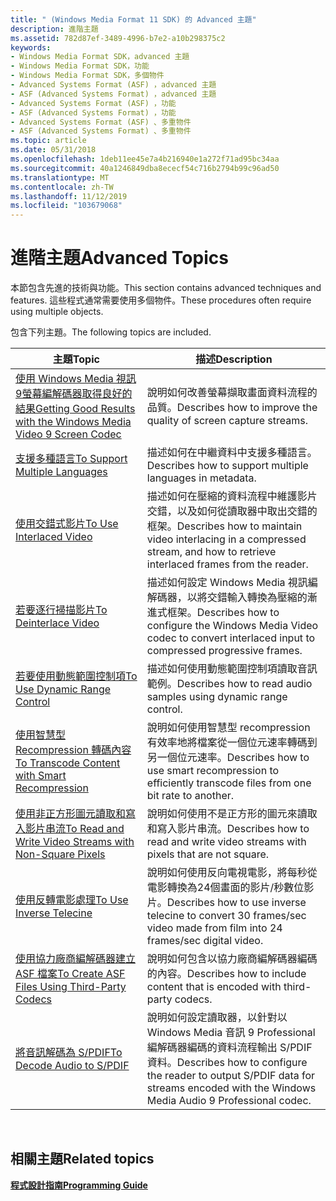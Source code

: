 ```yaml
---
title: " (Windows Media Format 11 SDK) 的 Advanced 主題"
description: 進階主題
ms.assetid: 782d87ef-3489-4996-b7e2-a10b298375c2
keywords:
- Windows Media Format SDK，advanced 主題
- Windows Media Format SDK，功能
- Windows Media Format SDK，多個物件
- Advanced Systems Format (ASF) ，advanced 主題
- ASF (Advanced Systems Format) ，advanced 主題
- Advanced Systems Format (ASF) ，功能
- ASF (Advanced Systems Format) ，功能
- Advanced Systems Format (ASF) 、多重物件
- ASF (Advanced Systems Format) 、多重物件
ms.topic: article
ms.date: 05/31/2018
ms.openlocfilehash: 1deb11ee45e7a4b216940e1a272f71ad95bc34aa
ms.sourcegitcommit: 40a1246849dba8ececf54c716b2794b99c96ad50
ms.translationtype: MT
ms.contentlocale: zh-TW
ms.lasthandoff: 11/12/2019
ms.locfileid: "103679068"
---
```

# <a name="advanced-topics"></a><span data-ttu-id="70836-112">進階主題</span><span class="sxs-lookup"><span data-stu-id="70836-112">Advanced Topics</span></span>

<span data-ttu-id="70836-113">本節包含先進的技術與功能。</span><span class="sxs-lookup"><span data-stu-id="70836-113">This section contains advanced techniques and features.</span></span> <span data-ttu-id="70836-114">這些程式通常需要使用多個物件。</span><span class="sxs-lookup"><span data-stu-id="70836-114">These procedures often require using multiple objects.</span></span>

<span data-ttu-id="70836-115">包含下列主題。</span><span class="sxs-lookup"><span data-stu-id="70836-115">The following topics are included.</span></span>



| <span data-ttu-id="70836-116">主題</span><span class="sxs-lookup"><span data-stu-id="70836-116">Topic</span></span>                                                                                                                                    | <span data-ttu-id="70836-117">描述</span><span class="sxs-lookup"><span data-stu-id="70836-117">Description</span></span>                                                                                                                        |
|------------------------------------------------------------------------------------------------------------------------------------------|------------------------------------------------------------------------------------------------------------------------------------|
| [<span data-ttu-id="70836-118">使用 Windows Media 視訊9螢幕編解碼器取得良好的結果</span><span class="sxs-lookup"><span data-stu-id="70836-118">Getting Good Results with the Windows Media Video 9 Screen Codec</span></span>](getting-good-results-with-the-windows-media-video-9-screen-codec.md) | <span data-ttu-id="70836-119">說明如何改善螢幕擷取畫面資料流程的品質。</span><span class="sxs-lookup"><span data-stu-id="70836-119">Describes how to improve the quality of screen capture streams.</span></span>                                                                    |
| [<span data-ttu-id="70836-120">支援多種語言</span><span class="sxs-lookup"><span data-stu-id="70836-120">To Support Multiple Languages</span></span>](to-support-multiple-languages.md)                                                                       | <span data-ttu-id="70836-121">描述如何在中繼資料中支援多種語言。</span><span class="sxs-lookup"><span data-stu-id="70836-121">Describes how to support multiple languages in metadata.</span></span>                                                                           |
| [<span data-ttu-id="70836-122">使用交錯式影片</span><span class="sxs-lookup"><span data-stu-id="70836-122">To Use Interlaced Video</span></span>](to-use-interlaced-video.md)                                                                                   | <span data-ttu-id="70836-123">描述如何在壓縮的資料流程中維護影片交錯，以及如何從讀取器中取出交錯的框架。</span><span class="sxs-lookup"><span data-stu-id="70836-123">Describes how to maintain video interlacing in a compressed stream, and how to retrieve interlaced frames from the reader.</span></span>         |
| [<span data-ttu-id="70836-124">若要逐行掃描影片</span><span class="sxs-lookup"><span data-stu-id="70836-124">To Deinterlace Video</span></span>](to-deinterlace-video.md)                                                                                         | <span data-ttu-id="70836-125">描述如何設定 Windows Media 視訊編解碼器，以將交錯輸入轉換為壓縮的漸進式框架。</span><span class="sxs-lookup"><span data-stu-id="70836-125">Describes how to configure the Windows Media Video codec to convert interlaced input to compressed progressive frames.</span></span>             |
| [<span data-ttu-id="70836-126">若要使用動態範圍控制項</span><span class="sxs-lookup"><span data-stu-id="70836-126">To Use Dynamic Range Control</span></span>](to-use-dynamic-range-control.md)                                                                         | <span data-ttu-id="70836-127">描述如何使用動態範圍控制項讀取音訊範例。</span><span class="sxs-lookup"><span data-stu-id="70836-127">Describes how to read audio samples using dynamic range control.</span></span>                                                                   |
| [<span data-ttu-id="70836-128">使用智慧型 Recompression 轉碼內容</span><span class="sxs-lookup"><span data-stu-id="70836-128">To Transcode Content with Smart Recompression</span></span>](to-transcode-content-with-smart-recompression.md)                                       | <span data-ttu-id="70836-129">說明如何使用智慧型 recompression 有效率地將檔案從一個位元速率轉碼到另一個位元速率。</span><span class="sxs-lookup"><span data-stu-id="70836-129">Describes how to use smart recompression to efficiently transcode files from one bit rate to another.</span></span>                              |
| [<span data-ttu-id="70836-130">使用非正方形圖元讀取和寫入影片串流</span><span class="sxs-lookup"><span data-stu-id="70836-130">To Read and Write Video Streams with Non-Square Pixels</span></span>](to-read-and-write-video-streams-with-non-square-pixels.md)                     | <span data-ttu-id="70836-131">說明如何使用不是正方形的圖元來讀取和寫入影片串流。</span><span class="sxs-lookup"><span data-stu-id="70836-131">Describes how to read and write video streams with pixels that are not square.</span></span>                                                     |
| [<span data-ttu-id="70836-132">使用反轉電影處理</span><span class="sxs-lookup"><span data-stu-id="70836-132">To Use Inverse Telecine</span></span>](to-use-inverse-telecine.md)                                                                                   | <span data-ttu-id="70836-133">說明如何使用反向電視電影，將每秒從電影轉換為24個畫面的影片/秒數位影片。</span><span class="sxs-lookup"><span data-stu-id="70836-133">Describes how to use inverse telecine to convert 30 frames/sec video made from film into 24 frames/sec digital video.</span></span>              |
| [<span data-ttu-id="70836-134">使用協力廠商編解碼器建立 ASF 檔案</span><span class="sxs-lookup"><span data-stu-id="70836-134">To Create ASF Files Using Third-Party Codecs</span></span>](to-create-asf-files-using-third-party-codecs.md)                                         | <span data-ttu-id="70836-135">說明如何包含以協力廠商編解碼器編碼的內容。</span><span class="sxs-lookup"><span data-stu-id="70836-135">Describes how to include content that is encoded with third-party codecs.</span></span>                                                          |
| [<span data-ttu-id="70836-136">將音訊解碼為 S/PDIF</span><span class="sxs-lookup"><span data-stu-id="70836-136">To Decode Audio to S/PDIF</span></span>](to-decode-audio-to-s-pdif.md)                                                                               | <span data-ttu-id="70836-137">說明如何設定讀取器，以針對以 Windows Media 音訊 9 Professional 編解碼器編碼的資料流程輸出 S/PDIF 資料。</span><span class="sxs-lookup"><span data-stu-id="70836-137">Describes how to configure the reader to output S/PDIF data for streams encoded with the Windows Media Audio 9 Professional codec.</span></span> |



 

## <a name="related-topics"></a><span data-ttu-id="70836-138">相關主題</span><span class="sxs-lookup"><span data-stu-id="70836-138">Related topics</span></span>

<dl> <dt>

[<span data-ttu-id="70836-139">**程式設計指南**</span><span class="sxs-lookup"><span data-stu-id="70836-139">**Programming Guide**</span></span>](programming-guide.md)
</dt> </dl>

 

 




